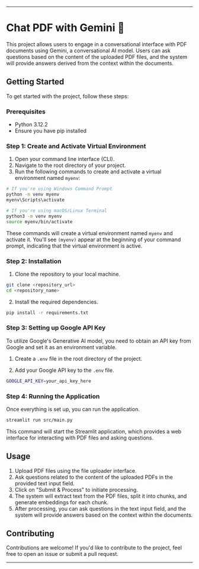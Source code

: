 
---

# Chat PDF with Gemini 💁

This project allows users to engage in a conversational interface with PDF documents using Gemini, a conversational AI model. Users can ask questions based on the content of the uploaded PDF files, and the system will provide answers derived from the context within the documents.

## Getting Started

To get started with the project, follow these steps:

### Prerequisites

- Python 3.12.2
- Ensure you have pip installed

### Step 1: Create and Activate Virtual Environment

1. Open your command line interface (CLI).
2. Navigate to the root directory of your project.
3. Run the following commands to create and activate a virtual environment named `myenv`:

```bash
# If you're using Windows Command Prompt
python -m venv myenv
myenv\Scripts\activate

# If you're using macOS/Linux Terminal
python3 -m venv myenv
source myenv/bin/activate
```

These commands will create a virtual environment named `myenv` and activate it. You'll see `(myenv)` appear at the beginning of your command prompt, indicating that the virtual environment is active.

### Step 2: Installation

1. Clone the repository to your local machine.

```bash
git clone <repository_url>
cd <repository_name>
```

2. Install the required dependencies.

```bash
pip install -r requirements.txt
```

### Step 3: Setting up Google API Key

To utilize Google's Generative AI model, you need to obtain an API key from Google and set it as an environment variable.

1. Create a `.env` file in the root directory of the project.

2. Add your Google API key to the `.env` file.

```bash
GOOGLE_API_KEY=your_api_key_here
```

### Step 4: Running the Application

Once everything is set up, you can run the application.

```bash
streamlit run src/main.py
```

This command will start the Streamlit application, which provides a web interface for interacting with PDF files and asking questions.

## Usage

1. Upload PDF files using the file uploader interface.
2. Ask questions related to the content of the uploaded PDFs in the provided text input field.
3. Click on "Submit & Process" to initiate processing.
4. The system will extract text from the PDF files, split it into chunks, and generate embeddings for each chunk.
5. After processing, you can ask questions in the text input field, and the system will provide answers based on the context within the documents.

## Contributing

Contributions are welcome! If you'd like to contribute to the project, feel free to open an issue or submit a pull request.

---
